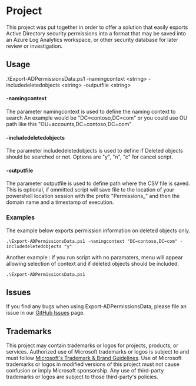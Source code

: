 # Project
This project was put together in order to offer a solution that easily exports Active Directory 
security permissions into a format that may be saved into an Azure Log Analytics workspace, 
or other security database for later review or investigation.

## Usage

.\Export-ADPermissionsData.ps1 -namingcontext \<string\> -includedeletedobjects \<string\> -outputfile \<string\>

#### -namingcontext
    
The parameter namingcontext is used to define the naming context to search
An example would be "DC=contoso,DC=com" or you could use OU path like this "OU=accounts,DC=contoso,DC=com"

#### -includedeletedobjects
    
The parameter includedeletedobjects is used to define if Deleted objects should be searched or not.
Options are "y", "n", "c" for cancel script.

#### -outputfile
    
The parameter outputfile is used to define path where the CSV file is saved. This is optional, if 
ommitted script will save file to the location of your powershell location session with the prefix 
"Permissions_" and then the domain name and a timestamp of execution.

### Examples  
The example below exports permission information on deleted objects only.
    
    .\Export-ADPermissionsData.ps1 -namingcontext "DC=contoso,DC=com" -includedeletedobjects "y"

Another example : if you run script with no paramaters, menu will appear allowing selection of context and 
if deleted objects should be included.
    
    .\Export-ADPermissionsData.ps1
  
## Issues 
If you find any bugs when using Export-ADPermissionsData, please file an issue in our [GitHub Issues](https://github.com/Azure/msft-ADPermissionAuditInAzure/issues) page.

## Trademarks

This project may contain trademarks or logos for projects, products, or services. Authorized use of Microsoft 
trademarks or logos is subject to and must follow 
[Microsoft's Trademark & Brand Guidelines](https://www.microsoft.com/en-us/legal/intellectualproperty/trademarks/usage/general).
Use of Microsoft trademarks or logos in modified versions of this project must not cause confusion or imply Microsoft sponsorship.
Any use of third-party trademarks or logos are subject to those third-party's policies.
